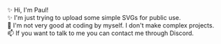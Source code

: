 ✨ Hi, I'm Paul!
<br>✨ I'm just trying to upload some simple SVGs for public use.
<br>🌱 I'm not very good at coding by myself. I don't make complex projects.
<br>📫 If you want to talk to me you can contact me through Discord.
